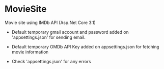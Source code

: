 # MovieSite

Movie site using IMDb API (Asp.Net Core 3.1)

- Default temporary gmail account and password added on 'appsettings.json' for sending email.
- Default temporary OMDb API Key added on appsettings.json for fetching movie information

- Check 'appsettings.json' for any errors

